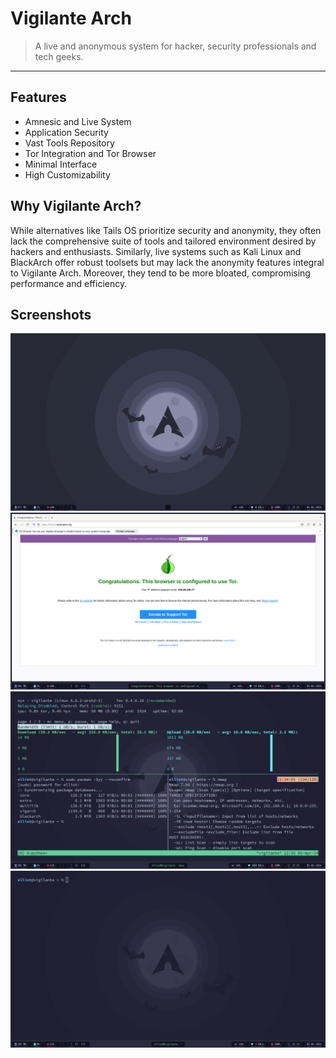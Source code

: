 # Vigilante Arch
> A live and anonymous system for hacker, security professionals and tech geeks.

-----

## Features

- Amnesic and Live System
- Application Security
- Vast Tools Repository
- Tor Integration and Tor Browser
- Minimal Interface
- High Customizability

## Why Vigilante Arch?

While alternatives like Tails OS prioritize security and anonymity, they often lack the comprehensive suite of tools and tailored environment desired by hackers and enthusiasts. Similarly, live systems such as Kali Linux and BlackArch offer robust toolsets but may lack the anonymity features integral to Vigilante Arch. Moreover, they tend to be more bloated, compromising performance and efficiency.

## Screenshots

![1st](https://raw.githubusercontent.com/cybercraftlabs/vigarch-os/main/1st.png)
![1st](https://raw.githubusercontent.com/cybercraftlabs/vigarch-os/main/2nd.png)
![1st](https://raw.githubusercontent.com/cybercraftlabs/vigarch-os/main/3rd.png)
![1st](https://raw.githubusercontent.com/cybercraftlabs/vigarch-os/main/4th.png)
